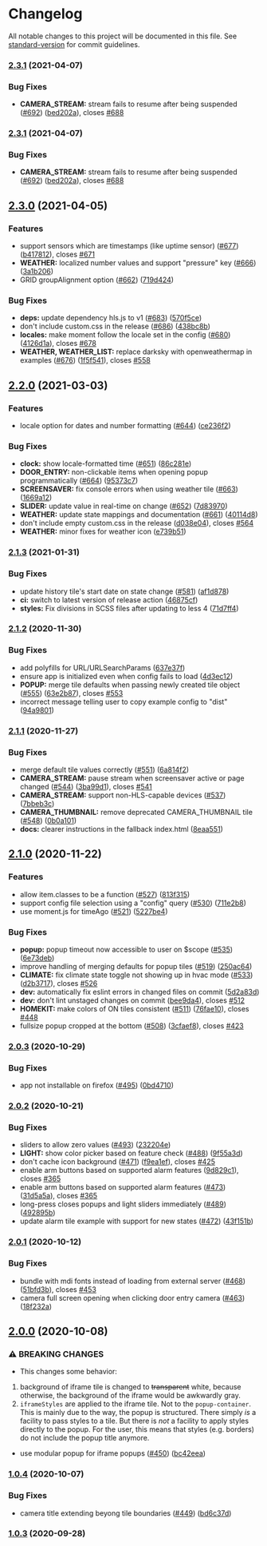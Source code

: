# Changelog

All notable changes to this project will be documented in this file. See [standard-version](https://github.com/conventional-changelog/standard-version) for commit guidelines.

### [2.3.1](https://github.com/resoai/TileBoard/compare/v2.3.0...v2.3.1) (2021-04-07)


### Bug Fixes

* **CAMERA_STREAM:** stream fails to resume after being suspended ([#692](https://github.com/resoai/TileBoard/issues/692)) ([bed202a](https://github.com/resoai/TileBoard/commit/bed202a3463f03a36513dfe3fed7afddcf2149a0)), closes [#688](https://github.com/resoai/TileBoard/issues/688)

### [2.3.1](https://github.com/resoai/TileBoard/compare/v2.3.0...v2.3.1) (2021-04-07)


### Bug Fixes

* **CAMERA_STREAM:** stream fails to resume after being suspended ([#692](https://github.com/resoai/TileBoard/issues/692)) ([bed202a](https://github.com/resoai/TileBoard/commit/bed202a3463f03a36513dfe3fed7afddcf2149a0)), closes [#688](https://github.com/resoai/TileBoard/issues/688)

## [2.3.0](https://github.com/resoai/TileBoard/compare/v2.2.0...v2.3.0) (2021-04-05)


### Features

* support sensors which are timestamps (like uptime sensor) ([#677](https://github.com/resoai/TileBoard/issues/677)) ([b417812](https://github.com/resoai/TileBoard/commit/b417812ef8ddf7640965581f0c7a892e532561eb)), closes [#671](https://github.com/resoai/TileBoard/issues/671)
* **WEATHER:** localized number values and support "pressure" key ([#666](https://github.com/resoai/TileBoard/issues/666)) ([3a1b206](https://github.com/resoai/TileBoard/commit/3a1b2066c860a4e2e0fde0175eac6280ef92e1cd))
* GRID groupAlignment option ([#662](https://github.com/resoai/TileBoard/issues/662)) ([719d424](https://github.com/resoai/TileBoard/commit/719d424287382dfd2acb76051a7bc7480194a212))


### Bug Fixes

* **deps:** update dependency hls.js to v1 ([#683](https://github.com/resoai/TileBoard/issues/683)) ([570f5ce](https://github.com/resoai/TileBoard/commit/570f5ce46db0e8f6f401c7eb9d05c3d2f507c6cd))
* don't include custom.css in the release ([#686](https://github.com/resoai/TileBoard/issues/686)) ([438bc8b](https://github.com/resoai/TileBoard/commit/438bc8b650a72cc18f9074b4ede01fd66685f59d))
* **locales:** make moment follow the locale set in the config ([#680](https://github.com/resoai/TileBoard/issues/680)) ([4126d1a](https://github.com/resoai/TileBoard/commit/4126d1a0e1dee9da5477a6ee03be9fd81bdae7e1)), closes [#678](https://github.com/resoai/TileBoard/issues/678)
* **WEATHER, WEATHER_LIST:** replace darksky with openweathermap in examples ([#676](https://github.com/resoai/TileBoard/issues/676)) ([1f5f541](https://github.com/resoai/TileBoard/commit/1f5f54177b3b2752b5ca1b0b0eb4f61d4dd79889)), closes [#558](https://github.com/resoai/TileBoard/issues/558)

## [2.2.0](https://github.com/resoai/TileBoard/compare/v2.1.3...v2.2.0) (2021-03-03)


### Features

* locale option for dates and number formatting ([#644](https://github.com/resoai/TileBoard/issues/644)) ([ce236f2](https://github.com/resoai/TileBoard/commit/ce236f2ffc3276cf2938c64f08cd1be61169661b))


### Bug Fixes

* **clock:** show locale-formatted time ([#651](https://github.com/resoai/TileBoard/issues/651)) ([86c281e](https://github.com/resoai/TileBoard/commit/86c281e178140a1944cb561f5ae861127e67a837))
* **DOOR_ENTRY:** non-clickable items when opening popup programmatically ([#664](https://github.com/resoai/TileBoard/issues/664)) ([95373c7](https://github.com/resoai/TileBoard/commit/95373c7ebf0ad2cdeb9dbdc8dcf2fcecfd1c1fcf))
* **SCREENSAVER:** fix console errors when using weather tile ([#663](https://github.com/resoai/TileBoard/issues/663)) ([1669a12](https://github.com/resoai/TileBoard/commit/1669a128a48b42a81a415802b5cf5194f5af8d01))
* **SLIDER:** update value in real-time on change ([#652](https://github.com/resoai/TileBoard/issues/652)) ([7d83970](https://github.com/resoai/TileBoard/commit/7d83970e8f4144280c3e8d80841ca250f982edf4))
* **WEATHER:** update state mappings and documentation ([#661](https://github.com/resoai/TileBoard/issues/661)) ([40114d8](https://github.com/resoai/TileBoard/commit/40114d87dda466ce359f0fedacd1d1b0a44d6c86))
* don't include empty custom.css in the release ([d038e04](https://github.com/resoai/TileBoard/commit/d038e04969bee801869bf1b6bb59711a60474001)), closes [#564](https://github.com/resoai/TileBoard/issues/564)
* **WEATHER:** minor fixes for weather icon ([e739b51](https://github.com/resoai/TileBoard/commit/e739b5149739763849a2f7f654973fa669cafbb4))

### [2.1.3](https://github.com/resoai/TileBoard/compare/v2.1.2...v2.1.3) (2021-01-31)


### Bug Fixes

* update history tile's start date on state change ([#581](https://github.com/resoai/TileBoard/issues/581)) ([af1d878](https://github.com/resoai/TileBoard/commit/af1d878de37667512227ca381cfc2318e5a2533b))
* **ci:** switch to latest version of release action ([46875cf](https://github.com/resoai/TileBoard/commit/46875cff8c6cf5f56716c8b503fe79c552495c56))
* **styles:** Fix divisions in SCSS files after updating to less 4 ([71d7ff4](https://github.com/resoai/TileBoard/commit/71d7ff416b2d4f8544c3ad3a2951880c65ac7f59))

### [2.1.2](https://github.com/resoai/TileBoard/compare/v2.1.1...v2.1.2) (2020-11-30)


### Bug Fixes

* add polyfills for URL/URLSearchParams ([637e37f](https://github.com/resoai/TileBoard/commit/637e37f73477ba800bc49e8ef28997efc44ab26b))
* ensure app is initialized even when config fails to load ([4d3ec12](https://github.com/resoai/TileBoard/commit/4d3ec123d08722f2fea98f6129b6846b434f6642))
* **POPUP:** merge tile defaults when passing newly created tile object ([#555](https://github.com/resoai/TileBoard/issues/555)) ([63e2b87](https://github.com/resoai/TileBoard/commit/63e2b873a457f04e089d8d82e4b0d5d73743aac8)), closes [#553](https://github.com/resoai/TileBoard/issues/553)
* incorrect message telling user to copy example config to "dist" ([94a9801](https://github.com/resoai/TileBoard/commit/94a9801a7244ecfac0048ba912eb42203b7a5599))

### [2.1.1](https://github.com/resoai/TileBoard/compare/v2.1.0...v2.1.1) (2020-11-27)


### Bug Fixes

* merge default tile values correctly ([#551](https://github.com/resoai/TileBoard/issues/551)) ([6a814f2](https://github.com/resoai/TileBoard/commit/6a814f208714fc41733441eda25b99671f649a86))
* **CAMERA_STREAM:** pause stream when screensaver active or page changed ([#544](https://github.com/resoai/TileBoard/issues/544)) ([3ba99d1](https://github.com/resoai/TileBoard/commit/3ba99d198d53529f97bfd3a71ac8802048af5fc8)), closes [#541](https://github.com/resoai/TileBoard/issues/541)
* **CAMERA_STREAM:** support non-HLS-capable devices ([#537](https://github.com/resoai/TileBoard/issues/537)) ([7bbeb3c](https://github.com/resoai/TileBoard/commit/7bbeb3ca9aa983d35271b7566d9f4a5530cd271d))
* **CAMERA_THUMBNAIL:** remove deprecated CAMERA_THUMBNAIL tile ([#548](https://github.com/resoai/TileBoard/issues/548)) ([0b0a101](https://github.com/resoai/TileBoard/commit/0b0a101864b735e9958acd582a4691eca97f62b1))
* **docs:** clearer instructions in the fallback index.html ([8eaa551](https://github.com/resoai/TileBoard/commit/8eaa551ba2525fe9d392c2e0afcef844859d6548))

## [2.1.0](https://github.com/resoai/TileBoard/compare/v2.0.3...v2.1.0) (2020-11-22)


### Features

* allow item.classes to be a function ([#527](https://github.com/resoai/TileBoard/issues/527)) ([813f315](https://github.com/resoai/TileBoard/commit/813f31586d5fc9007873c70423219c98381f114e))
* support config file selection using a "config" query ([#530](https://github.com/resoai/TileBoard/issues/530)) ([711e2b8](https://github.com/resoai/TileBoard/commit/711e2b8fd9ccc286c55807156c790a2ecf573b0c))
* use moment.js for timeAgo ([#521](https://github.com/resoai/TileBoard/issues/521)) ([5227be4](https://github.com/resoai/TileBoard/commit/5227be46955f57b157b0003ae17d2977bce1ccd1))


### Bug Fixes

* **popup:** popup timeout now accessible to user on $scope ([#535](https://github.com/resoai/TileBoard/issues/535)) ([6e73deb](https://github.com/resoai/TileBoard/commit/6e73deb6c9f37065c07e1baac287e43428fcc9f3))
* improve handling of merging defaults for popup tiles ([#519](https://github.com/resoai/TileBoard/issues/519)) ([250ac64](https://github.com/resoai/TileBoard/commit/250ac6419e2ee33e329cabc9a4f9577d6d68730d))
* **CLIMATE:** fix climate state toggle not showing up in hvac mode ([#533](https://github.com/resoai/TileBoard/issues/533)) ([d2b3717](https://github.com/resoai/TileBoard/commit/d2b37179ca55aaab21760b988708a6662e4d532e)), closes [#526](https://github.com/resoai/TileBoard/issues/526)
* **dev:** automatically fix eslint errors in changed files on commit ([5d2a83d](https://github.com/resoai/TileBoard/commit/5d2a83da424303bc2a7ed94de9376dd207a4452f))
* **dev:** don't lint unstaged changes on commit ([bee9da4](https://github.com/resoai/TileBoard/commit/bee9da45fc9ad87a740523c85ba0f66bdb4feb38)), closes [#512](https://github.com/resoai/TileBoard/issues/512)
* **HOMEKIT:** make colors of ON tiles consistent ([#511](https://github.com/resoai/TileBoard/issues/511)) ([76fae10](https://github.com/resoai/TileBoard/commit/76fae10e05d69d72d0298491e25d6135198bc2da)), closes [#448](https://github.com/resoai/TileBoard/issues/448)
* fullsize popup cropped at the bottom ([#508](https://github.com/resoai/TileBoard/issues/508)) ([3cfaef8](https://github.com/resoai/TileBoard/commit/3cfaef8b8eb4b3684203f32d2e97756dc22c6e4a)), closes [#423](https://github.com/resoai/TileBoard/issues/423)

### [2.0.3](https://github.com/resoai/TileBoard/compare/v2.0.2...v2.0.3) (2020-10-29)


### Bug Fixes

* app not installable on firefox ([#495](https://github.com/resoai/TileBoard/issues/495)) ([0bd4710](https://github.com/resoai/TileBoard/commit/0bd471004840cad750c268acaec4013ef182ef13))

### [2.0.2](https://github.com/resoai/TileBoard/compare/v2.0.1...v2.0.2) (2020-10-21)


### Bug Fixes

* sliders to allow zero values ([#493](https://github.com/resoai/TileBoard/issues/493)) ([232204e](https://github.com/resoai/TileBoard/commit/232204e4700d3decacabc4214682daf902900b03))
* **LIGHT:** show color picker based on feature check ([#488](https://github.com/resoai/TileBoard/issues/488)) ([9f55a3d](https://github.com/resoai/TileBoard/commit/9f55a3d748f33806919b37f94b0d81a5cb56539f))
* don't cache icon background ([#471](https://github.com/resoai/TileBoard/issues/471)) ([f9ea1ef](https://github.com/resoai/TileBoard/commit/f9ea1efbdb2f06bf02847266cc3ab1d07ac22a9d)), closes [#425](https://github.com/resoai/TileBoard/issues/425)
* enable arm buttons based on supported alarm features ([9d829c1](https://github.com/resoai/TileBoard/commit/9d829c179c24e186ba9ff1921b7f44564d27838a)), closes [#365](https://github.com/resoai/TileBoard/issues/365)
* enable arm buttons based on supported alarm features ([#473](https://github.com/resoai/TileBoard/issues/473)) ([31d5a5a](https://github.com/resoai/TileBoard/commit/31d5a5ae6440ef2ccac6d3c977133216fef3e9cd)), closes [#365](https://github.com/resoai/TileBoard/issues/365)
* long-press closes popups and light sliders immediately ([#489](https://github.com/resoai/TileBoard/issues/489)) ([492895b](https://github.com/resoai/TileBoard/commit/492895bf7e0942ab20cb880db40e38b84f8a0a25))
* update alarm tile example with support for new states ([#472](https://github.com/resoai/TileBoard/issues/472)) ([43f151b](https://github.com/resoai/TileBoard/commit/43f151b4aeebc8e93e27880ed161f98e787d99fe))

### [2.0.1](https://github.com/resoai/TileBoard/compare/v2.0.0...v2.0.1) (2020-10-12)


### Bug Fixes

* bundle with mdi fonts instead of loading from external server ([#468](https://github.com/resoai/TileBoard/issues/468)) ([51bfd3b](https://github.com/resoai/TileBoard/commit/51bfd3befa3682c8ac19bcfafe704739bea1e1c5)), closes [#453](https://github.com/resoai/TileBoard/issues/453)
* camera full screen opening when clicking door entry camera ([#463](https://github.com/resoai/TileBoard/issues/463)) ([18f232a](https://github.com/resoai/TileBoard/commit/18f232ade9585b3bd98a119e4b5da89a79523c88))

## [2.0.0](https://github.com/resoai/TileBoard/compare/v1.0.4...v2.0.0) (2020-10-08)


### ⚠ BREAKING CHANGES

* This changes some behavior:
1. background of iframe tile is changed to ~~transparent~~ white, because otherwise, the background of the iframe would be awkwardly gray.
2. `iframeStyles` are applied to the iframe tile. Not to the `popup-container`. This is mainly due to the way, the popup is structured. There simply *is* a facility to pass styles to a tile. But there is *not* a facility to apply styles directly to the popup. For the user, this means that styles (e.g. borders) do not include the popup title anymore. 

* use modular popup for iframe popups ([#450](https://github.com/resoai/TileBoard/issues/450)) ([bc42eea](https://github.com/resoai/TileBoard/commit/bc42eea29c3d8bd630e34c6ff699e54f10d5022e))

### [1.0.4](https://github.com/resoai/TileBoard/compare/v1.0.3...v1.0.4) (2020-10-07)


### Bug Fixes

* camera title extending beyong tile boundaries ([#449](https://github.com/resoai/TileBoard/issues/449)) ([bd6c37d](https://github.com/resoai/TileBoard/commit/bd6c37dce25b7f449ad61522ab6124c306722165))

### [1.0.3](https://github.com/resoai/TileBoard/compare/v1.0.2...v1.0.3) (2020-09-28)
